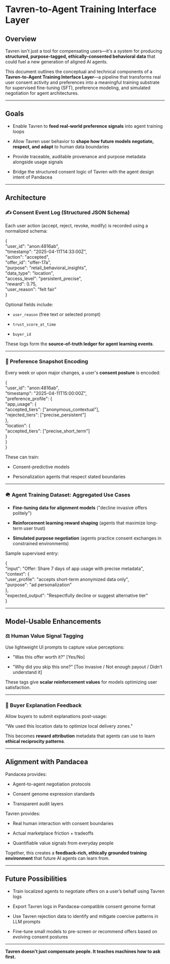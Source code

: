 # **Tavren-to-Agent Training Interface Layer**

## **Overview**

Tavren isn't just a tool for compensating users—it's a system for producing **structured, purpose-tagged, ethically-consented behavioral data** that could fuel a new generation of aligned AI agents.

This document outlines the conceptual and technical components of a **Tavren-to-Agent Training Interface Layer**—a pipeline that transforms real user consent activity and preferences into a meaningful training substrate for supervised fine-tuning (SFT), preference modeling, and simulated negotiation for agent architectures.

---

## **Goals**

* Enable Tavren to **feed real-world preference signals** into agent training loops

* Allow Tavren user behavior to **shape how future models negotiate, respect, and adapt** to human data boundaries

* Provide traceable, auditable provenance and purpose metadata alongside usage signals

* Bridge the structured consent logic of Tavren with the agent design intent of Pandacea

---

## **Architecture**

### **✍️ Consent Event Log (Structured JSON Schema)**

Each user action (accept, reject, revoke, modify) is recorded using a normalized schema:

{  
  "user\_id": "anon:4816ab",  
  "timestamp": "2025-04-11T14:33:00Z",  
  "action": "accepted",  
  "offer\_id": "offer-17a",  
  "purpose": "retail\_behavioral\_insights",  
  "data\_type": "location",  
  "access\_level": "persistent\_precise",  
  "reward": 0.75,  
  "user\_reason": "felt fair"  
}

Optional fields include:

* `user_reason` (free text or selected prompt)

* `trust_score_at_time`

* `buyer_id`

These logs form the **source-of-truth ledger for agent learning events**.

---

### **🧰 Preference Snapshot Encoding**

Every week or upon major changes, a user's **consent posture** is encoded:

{  
  "user\_id": "anon:4816ab",  
  "timestamp": "2025-04-11T15:00:00Z",  
  "preference\_profile": {  
    "app\_usage": {  
      "accepted\_tiers": \["anonymous\_contextual"\],  
      "rejected\_tiers": \["precise\_persistent"\]  
    },  
    "location": {  
      "accepted\_tiers": \["precise\_short\_term"\]  
    }  
  }  
}

These can train:

* Consent-predictive models

* Personalization agents that respect stated boundaries

---

### **🪖 Agent Training Dataset: Aggregated Use Cases**

* **Fine-tuning data for alignment models** ("decline invasive offers politely")

* **Reinforcement learning reward shaping** (agents that maximize long-term user trust)

* **Simulated purpose negotiation** (agents practice consent exchanges in constrained environments)

Sample supervised entry:

{  
  "input": "Offer: Share 7 days of app usage with precise metadata",  
  "context": {  
    "user\_profile": "accepts short-term anonymized data only",  
    "purpose": "ad personalization"  
  },  
  "expected\_output": "Respectfully decline or suggest alternative tier"  
}

---

## **Model-Usable Enhancements**

### **⚖️ Human Value Signal Tagging**

Use lightweight UI prompts to capture value perceptions:

* "Was this offer worth it?" \[Yes/No\]

* "Why did you skip this one?" \[Too invasive / Not enough payout / Didn’t understand it\]

These tags give **scalar reinforcement values** for models optimizing user satisfaction.

---

### **👷️ Buyer Explanation Feedback**

Allow buyers to submit explanations post-usage:

"We used this location data to optimize local delivery zones."

This becomes **reward attribution** metadata that agents can use to learn **ethical reciprocity patterns**.

---

## **Alignment with Pandacea**

Pandacea provides:

* Agent-to-agent negotiation protocols

* Consent genome expression standards

* Transparent audit layers

Tavren provides:

* Real human interaction with consent boundaries

* Actual marketplace friction \+ tradeoffs

* Quantifiable value signals from everyday people

Together, this creates a **feedback-rich, ethically grounded training environment** that future AI agents can learn from.

---

## **Future Possibilities**

* Train localized agents to negotiate offers on a user’s behalf using Tavren logs

* Export Tavren logs in Pandacea-compatible consent genome format

* Use Tavren rejection data to identify and mitigate coercive patterns in LLM prompts

* Fine-tune small models to pre-screen or recommend offers based on evolving consent postures

---

**Tavren doesn't just compensate people. It teaches machines how to ask first.**

